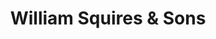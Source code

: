 ---
title: "William Squires & Sons"
url: /corowa/william-squires-and-sons/
shop: funeral directors
---
